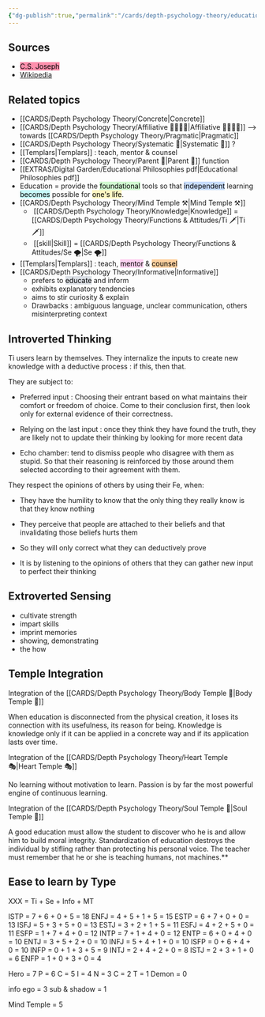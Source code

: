 ```yaml
---
{"dg-publish":true,"permalink":"/cards/depth-psychology-theory/education/","created":"2023-01-02T17:32:56.736+01:00","updated":"2023-03-09T10:12:54.165+01:00"}
---
```



## Sources
- <mark style="background: #FF5582A6;">C.S. Joseph</mark>
- [Wikipedia](https://en.wikipedia.org/wiki/Education)

## Related topics 

- [[CARDS/Depth Psychology Theory/Concrete\|Concrete]]
- [[CARDS/Depth Psychology Theory/Affiliative 👨‍👩‍👧‍👦\|Affiliative 👨‍👩‍👧‍👦]] --> towards [[CARDS/Depth Psychology Theory/Pragmatic\|Pragmatic]]
- [[CARDS/Depth Psychology Theory/Systematic 🔧\|Systematic 🔧]] ?
- [[Templars\|Templars]] : teach, mentor & counsel
- [[CARDS/Depth Psychology Theory/Parent 🤨\|Parent 🤨]] function 
- [[EXTRAS/Digital Garden/Educational Philosophies pdf\|Educational Philosophies pdf]]
- Education = provide the <mark style="background: #BBFABBA6;">foundational</mark> tools so that <mark style="background: #ADCCFFA6;">independent</mark> learning <mark style="background: #ABF7F7A6;">becomes</mark> possible for <mark style="background: #FFF3A3A6;">one's life</mark>.
- [[CARDS/Depth Psychology Theory/Mind Temple ⚒️\|Mind Temple ⚒️]]
	-  [[CARDS/Depth Psychology Theory/Knowledge\|Knowledge]] = [[CARDS/Depth Psychology Theory/Functions & Attitudes/Ti 🗡️\|Ti 🗡️]]
	-  [[skill\|Skill]] = [[CARDS/Depth Psychology Theory/Functions & Attitudes/Se 🌪️\|Se 🌪️]]
- [[Templars\|Templars]] : teach, <mark style="background: #FFB8EBA6;">mentor</mark> & <mark style="background: #FFB86CA6;">counsel</mark>
- [[CARDS/Depth Psychology Theory/Informative\|Informative]]
	- prefers to <mark style="background: #CACFD9A6;">educate</mark> and inform
	- exhibits explanatory tendencies
	- aims to stir curiosity & explain
	- Drawbacks : ambiguous language, unclear communication, others misinterpreting context 

## Introverted Thinking

Ti users learn by themselves. They internalize the inputs to create new knowledge with a deductive process : if this, then that.

They are subject to:

-   Preferred input : Choosing their entrant based on what maintains their comfort or freedom of choice. Come to their conclusion first, then look only for external evidence of their correctness.
    
-   Relying on the last input : once they think they have found the truth, they are likely not to update their thinking by looking for more recent data
    
-   Echo chamber: tend to dismiss people who disagree with them as stupid. So that their reasoning is reinforced by those around them selected according to their agreement with them.
    

They respect the opinions of others by using their Fe, when:

-   They have the humility to know that the only thing they really know is that they know nothing
    
-   They perceive that people are attached to their beliefs and that invalidating those beliefs hurts them
    
-   So they will only correct what they can deductively prove
    
-   It is by listening to the opinions of others that they can gather new input to perfect their thinking 
    


## Extroverted Sensing 

- cultivate strength
- impart skills
- imprint memories 
- showing, demonstrating
- the how 

## Temple Integration 

Integration of the [[CARDS/Depth Psychology Theory/Body Temple 🌳\|Body Temple 🌳]]

When education is disconnected from the physical creation, it loses its connection with its usefulness, its reason for being. Knowledge is knowledge only if it can be applied in a concrete way and if its application lasts over time.

Integration of the [[CARDS/Depth Psychology Theory/Heart Temple 🎭\|Heart Temple 🎭]]

No learning without motivation to learn. Passion is by far the most powerful engine of continuous learning.

Integration of the [[CARDS/Depth Psychology Theory/Soul Temple 👥\|Soul Temple 👥]] 

A good education must allow the student to discover who he is and allow him to build moral integrity. Standardization of education destroys the individual by stifling rather than protecting his personal voice. The teacher must remember that he or she is teaching humans, not machines.**
## Ease to learn by Type 

XXX = Ti + Se + Info + MT

ISTP = 7 + 6 + 0 + 5 = 18
ENFJ = 4 + 5 + 1 + 5 = 15
ESTP = 6 + 7 + 0 + 0 = 13
ISFJ = 5 + 3 + 5 + 0 = 13
ESTJ = 3 + 2 + 1 + 5 = 11
ESFJ = 4 + 2 + 5 + 0 = 11
ESFP = 1 + 7 + 4 + 0 = 12
INTP = 7 + 1 + 4 + 0 = 12
ENTP = 6 + 0 + 4 + 0 = 10
ENTJ = 3 + 5 + 2 + 0 = 10
INFJ = 5 + 4 + 1 + 0 = 10
ISFP = 0 + 6 + 4 + 0 = 10
INFP = 0 + 1 + 3 + 5 = 9 
INTJ = 2 + 4 + 2 + 0 = 8
ISTJ = 2 + 3 + 1 + 0 = 6
ENFP = 1 + 0 + 3 + 0 = 4


Hero = 7
P = 6
C = 5
I = 4
N = 3
C = 2
T = 1
Demon = 0

info ego = 3
sub & shadow = 1

Mind Temple = 5 
